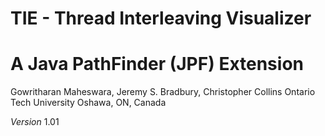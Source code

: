 # TIE - Thread Interleaving Visualizer
# A Java PathFinder (JPF) Extension

Gowritharan Maheswara, Jeremy S. Bradbury, Christopher Collins
Ontario Tech University
Oshawa, ON, Canada

_Version_ 1.01

